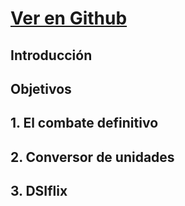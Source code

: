 # [**Ver en Github**](https://github.com/ULL-ESIT-INF-DSI-2021/ull-esit-inf-dsi-20-21-prct06-generics-solid-miguel-martinr)
## **Introducción**

## **Objetivos**

## **1. El combate definitivo**

## **2. Conversor de unidades**

## **3. DSIflix**


